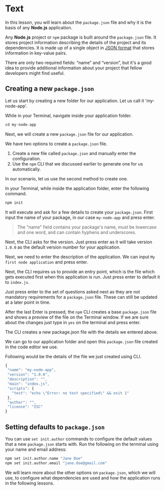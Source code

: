 # Text

In this lesson, you will learn about the `package.json` file and why it is the basis of any **Node.js** application.

Any **Node.js** project or `npm` package is built around the `package.json` file. It stores project information describing the details of the project and its dependencies. It is made up of a single object in [JSON format](https://developer.mozilla.org/en-US/docs/Learn/JavaScript/Objects/JSON) that stores information in key-value pairs.

There are only two required fields: “name” and “version”, but it's a good idea to provide additional information about your project that fellow developers might find useful.

## Creating a new `package.json`

Let us start by creating a new folder for our application. Let us call it 'my-node-app'.

While in your Terminal, navigate inside your application folder.

```js
cd my-node-app
```

Next, we will create a new `package.json` file for our application.

We have two options to create a `package.json` file.

1. Create a new file called `package.json` and manually enter the configuration.
2. Use the `npm` CLI that we discussed earlier to generate one for us automatically.

In our scenario, let us use the second method to create one.

In your Terminal, while inside the application folder, enter the following command.

```js
npm init
```

It will execute and ask for a few details to create your `package.json`. First input the name of your package, in our case `my-node-app` and press enter.

> The "name" field contains your package's name, must be lowercase and one word, and can contain hyphens and underscores.

Next, the CLI asks for the version. Just press enter as it will take version `1.0.0` as the default version number for your application.

Next, we need to enter the description of the application. We can input `My first node application` and press enter.

Next, the CLI requires us to provide an entry point, which is the file which gets executed first when this application is run. Just press enter to default it to `index.js`.

Just press enter to the set of questions asked next as they are not mandatory requirements for a `package.json` file. These can still be updated at a later point in time.

After the last Enter is pressed, the `npm` CLI creates a base `package.json` file and shows a preview of the file on the Terminal window. If we are sure about the changes just type in `yes` on the terminal and press enter.

The CLI creates a new package.json file with the details we entered above.

We can go to our application folder and open this `package.json` file created in the code editor we use.

Following would be the details of the file we just created using CLI.

```js
{
 "name": "my-node-app",
 "version": "1.0.0",
 "description": "",
 "main": "index.js",
 "scripts": {
   "test": "echo \"Error: no test specified\" && exit 1"
 },
 "author": "",
 "license": "ISC"
}
```

## Setting defaults to `package.json`

You can use `set init.author` commands to configure the default values that a new `package.json` starts with. Run the following on the terminal using your name and email address:

```sh
npm set init.author.name "Jane Doe"
npm set init.author.email "jane.doe@gmail.com"
```

We will learn more about the other options on `package.json`, which we will use, to configure what dependencies are used and how the application runs in the following lessons.
